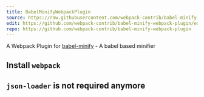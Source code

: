 ```yaml
---
title: BabelMinifyWebpackPlugin
source: https://raw.githubusercontent.com/webpack-contrib/babel-minify-webpack-plugin/master/README.md
edit: https://github.com/webpack-contrib/babel-minify-webpack-plugin/edit/master/README.md
repo: https://github.com/webpack-contrib/babel-minify-webpack-plugin
---
```


A Webpack Plugin for <a href="https://github.com/babel/minify">babel-minify</a> - A babel based minifier

## Install `webpack`

## `json-loader` is not required anymore